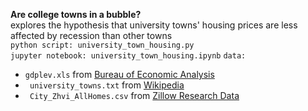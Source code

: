 
**Are college towns in a bubble?**  
   explores the hypothesis that university towns' housing prices are less affected by recession than other towns  
   `python script: university_town_housing.py`  
   `jupyter notebook: university_town_housing.ipynb`
   `data: `  
   * `gdplev.xls`  from [Bureau of Economic Analysis](https://www.bea.gov/national/index.htm#gdp)  
   * ` university_towns.txt`  from [Wikipedia](https://en.wikipedia.org/wiki/List_of_college_towns#College_towns_in_the_United_States)  
   * ` City_Zhvi_AllHomes.csv`  from [Zillow Research Data](https://www.zillow.com/research/data/)
